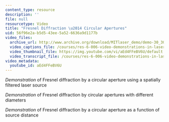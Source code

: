 ```yaml
---
content_type: resource
description: ''
file: null
resourcetype: Video
title: "Fresnel Diffraction \u2014 Circular Apertures"
uid: 56f96e2a-b5d5-43ee-5a52-6636a9d1177b
video_files:
  archive_url: http://www.archive.org/download/MITlaser_demo/demo-30_300k.mp4
  video_captions_file: /courses/res-6-006-video-demonstrations-in-lasers-and-optics-spring-2008/b162579dff465d0abf8ed5506e49086c_aEd4FFeBV6U.vtt
  video_thumbnail_file: https://img.youtube.com/vi/aEd4FFeBV6U/default.jpg
  video_transcript_file: /courses/res-6-006-video-demonstrations-in-lasers-and-optics-spring-2008/40ae10bc5b976be139c2c95d82fe048b_aEd4FFeBV6U.pdf
video_metadata:
  youtube_id: aEd4FFeBV6U
---
```


_Demonstration_ of Fresnel diffraction by a circular aperture using a spatially filtered laser source

_Demonstration_ of Fresnel diffraction by circular apertures with different diameters

_Demonstration_ of Fresnel diffraction by a circular aperture as a function of source distance